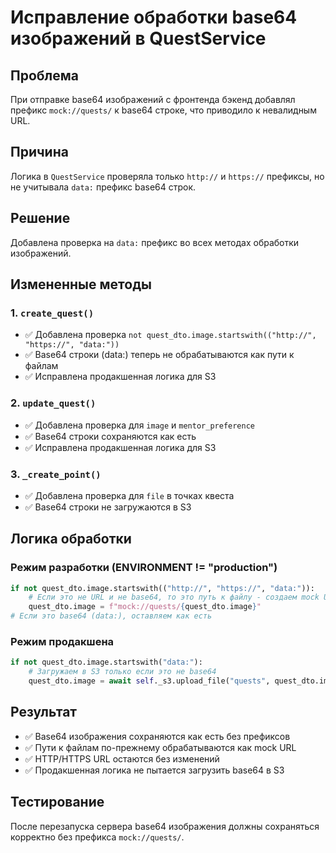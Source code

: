 # Исправление обработки base64 изображений в QuestService

## Проблема
При отправке base64 изображений с фронтенда бэкенд добавлял префикс `mock://quests/` к base64 строке, что приводило к невалидным URL.

## Причина
Логика в `QuestService` проверяла только `http://` и `https://` префиксы, но не учитывала `data:` префикс base64 строк.

## Решение
Добавлена проверка на `data:` префикс во всех методах обработки изображений.

## Измененные методы

### 1. `create_quest()`
- ✅ Добавлена проверка `not quest_dto.image.startswith(("http://", "https://", "data:"))`
- ✅ Base64 строки (data:) теперь не обрабатываются как пути к файлам
- ✅ Исправлена продакшенная логика для S3

### 2. `update_quest()`
- ✅ Добавлена проверка для `image` и `mentor_preference`
- ✅ Base64 строки сохраняются как есть
- ✅ Исправлена продакшенная логика для S3

### 3. `_create_point()`
- ✅ Добавлена проверка для `file` в точках квеста
- ✅ Base64 строки не загружаются в S3

## Логика обработки

### Режим разработки (ENVIRONMENT != "production")
```python
if not quest_dto.image.startswith(("http://", "https://", "data:")):
    # Если это не URL и не base64, то это путь к файлу - создаем mock URL
    quest_dto.image = f"mock://quests/{quest_dto.image}"
# Если это base64 (data:), оставляем как есть
```

### Режим продакшена
```python
if not quest_dto.image.startswith("data:"):
    # Загружаем в S3 только если это не base64
    quest_dto.image = await self._s3.upload_file("quests", quest_dto.image)
```

## Результат
- ✅ Base64 изображения сохраняются как есть без префиксов
- ✅ Пути к файлам по-прежнему обрабатываются как mock URL
- ✅ HTTP/HTTPS URL остаются без изменений
- ✅ Продакшенная логика не пытается загрузить base64 в S3

## Тестирование
После перезапуска сервера base64 изображения должны сохраняться корректно без префикса `mock://quests/`.











